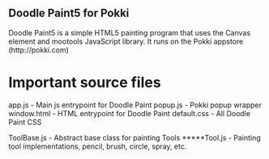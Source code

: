 <h2>Doodle Paint5 for Pokki</h2>
Doodle Paint5 is a simple HTML5 painting program that uses the Canvas element and mootools JavaScript library.
It runs on the Pokki appstore (http://pokki.com)

<h1>Important source files</h1>
app.js - Main js entrypoint for Doodle Paint
popup.js - Pokki popup wrapper
window.html - HTML entrypoint for Doodle Paint
default.css - All Doodle Paint CSS

ToolBase.js - Abstract base class for painting Tools
*****Tool.js - Painting tool implementations, pencil, brush, circle, spray, etc.